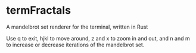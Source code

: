 # termFractals
A mandelbrot set renderer for the terminal, written in Rust

Use q to exit, hjkl to move around, z and x to zoom in and out, and n and m to increase or decrease iterations of the mandelbrot set. 
